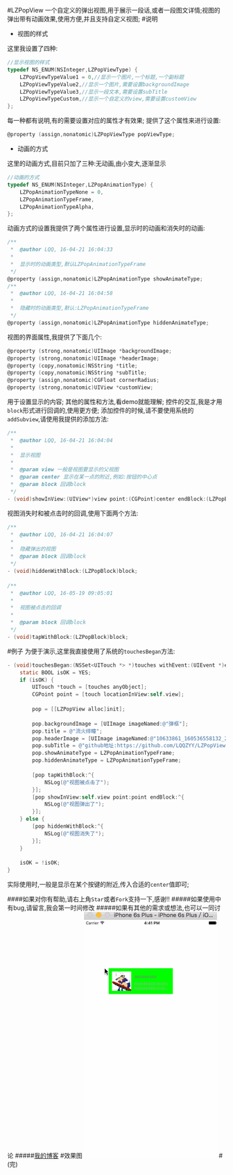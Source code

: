 #LZPopView
一个自定义的弹出视图,用于展示一段话,或者一段图文详情;视图的弹出带有动画效果,使用方便,并且支持自定义视图;
#说明
- 视图的样式

这里我设置了四种:
```Objective-C
//显示视图的样式
typedef NS_ENUM(NSInteger,LZPopViewType) {
    LZPopViewTypeValue1 = 0,//显示一个图片,一个标题,一个副标题
    LZPopViewTypeValue2,//显示一个图片,需要设置backgroundImage
    LZPopViewTypeValue3,//显示一段文本,需要设置subTitle
    LZPopViewTypeCustom,//显示一个自定义的view,需要设置customView
};
```
每一种都有说明,有的需要设置对应的属性才有效果;
提供了这个属性来进行设置:
```Objective-C
@property (assign,nonatomic)LZPopViewType popViewType;
```

- 动画的方式

这里的动画方式,目前只加了三种:无动画,由小变大,逐渐显示
```Objective-C
//动画的方式
typedef NS_ENUM(NSInteger,LZPopAnimationType) {
    LZPopAnimationTypeNone = 0,
    LZPopAnimationTypeFrame,
    LZPopAnimationTypeAlpha,
};
```
动画方式的设置我提供了两个属性进行设置,显示时的动画和消失时的动画:
```Objective-C
/**
 *  @author LQQ, 16-04-21 16:04:33
 *
 *  显示时的动画类型,默认LZPopAnimationTypeFrame
 */
@property (assign,nonatomic)LZPopAnimationType showAnimateType;
/**
 *  @author LQQ, 16-04-21 16:04:58
 *
 *  隐藏时的动画类型,默认:LZPopAnimationTypeFrame
 */
@property (assign,nonatomic)LZPopAnimationType hiddenAnimateType;
```
视图的界面属性,我提供了下面几个:
```Objective-C
@property (strong,nonatomic)UIImage *backgroundImage;
@property (strong,nonatomic)UIImage *headerImage;
@property (copy,nonatomic)NSString *title;
@property (copy,nonatomic)NSString *subTitle;
@property (assign,nonatomic)CGFloat cornerRadius;
@property (strong,nonatomic)UIView *customView;
```
用于设置显示的内容;
其他的属性和方法,看demo就能理解;
控件的交互,我是才用`block`形式进行回调的,使用更方便;
添加控件的时候,请不要使用系统的`addSubview`,请使用我提供的添加方法:
```Objective-C
/**
 *  @author LQQ, 16-04-21 16:04:04
 *
 *  显示视图
 *
 *  @param view 一般是视图要显示的父视图
 *  @param center 显示在某一点的附近,例如:按钮的中心点
 *  @param block 回调block
 */
- (void)showInView:(UIView*)view point:(CGPoint)center endBlock:(LZPopBlock)block;
```
视图消失时和被点击时的回调,使用下面两个方法:
```Objective-C
/**
 *  @author LQQ, 16-04-21 16:04:07
 *
 *  隐藏弹出的视图
 *  @param block 回调block
 */
- (void)hiddenWithBlock:(LZPopBlock)block;

/**
 *  @author LQQ, 16-05-19 09:05:01
 *
 *  视图被点击的回调
 *
 *  @param block 回调block
 */
- (void)tapWithBlock:(LZPopBlock)block;
```
#例子
为便于演示,这里我直接使用了系统的`touchesBegan`方法:
```Objective-C
- (void)touchesBegan:(NSSet<UITouch *> *)touches withEvent:(UIEvent *)event {
    static BOOL isOK = YES;
    if (isOK) {
        UITouch *touch = [touches anyObject];
        CGPoint point = [touch locationInView:self.view];
        
        pop = [[LZPopView alloc]init];
        
        pop.backgroundImage = [UIImage imageNamed:@"弹框"];
        pop.title = @"流火绯瞳";
        pop.headerImage = [UIImage imageNamed:@"10633861_160536558132_2.jpg"];
        pop.subTitle = @"github地址:https://github.com/LQQZYY/LZPopView,感谢star支持!";
        pop.showAnimateType = LZPopAnimationTypeFrame;
        pop.hiddenAnimateType = LZPopAnimationTypeFrame;

        [pop tapWithBlock:^{
            NSLog(@"视图被点击了");
        }];
        [pop showInView:self.view point:point endBlock:^{
            NSLog(@"视图弹出了");
        }];
    } else {
        [pop hiddenWithBlock:^{
            NSLog(@"视图消失了");
        }];
    }
    
    isOK = !isOK;
}
```
实际使用时,一般是显示在某个按键的附近,传入合适的`center`值即可;

####如果对你有帮助,请右上角`Star`或者`Fork`支持一下,感谢!!
#####如果使用中有bug,请留言,我会第一时间修改
#####如果有其他的需求或想法,也可以一同讨论
#####[我的博客](http://blog.csdn.net/lqq200912408)
#效果图
![](https://github.com/LQQZYY/LZPopView/blob/master/qqq.gif)
#(完)
